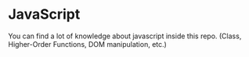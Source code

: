 # JavaScript
You can find a lot of knowledge about javascript inside this repo. (Class, Higher-Order Functions, DOM manipulation, etc.)

